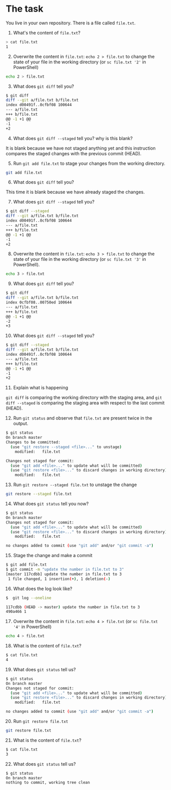 # The task

You live in your own repository. There is a file called `file.txt`.

1. What's the content of `file.txt`?

```bash
> cat file.txt 
1
```

2. Overwrite the content in `file.txt`: `echo 2 > file.txt` to change the state of your file in the working directory (or `sc file.txt '2'` in PowerShell)
```bash
echo 2 > file.txt
```
3. What does `git diff` tell you?
```bash
$ git diff
diff --git a/file.txt b/file.txt
index d00491f..0cfbf08 100644
--- a/file.txt
+++ b/file.txt
@@ -1 +1 @@
-1
+2
```
4. What does `git diff --staged` tell you? why is this blank?

It is blank because we have not staged anything yet and this instruction compares the staged changes with the previous commit (HEAD).

5. Run `git add file.txt` to stage your changes from the working directory.

```bash
git add file.txt
```

6. What does `git diff` tell you?

This time it is blank because we have already staged the changes.

7. What does `git diff --staged` tell you?

```bash
$ git diff --staged
diff --git a/file.txt b/file.txt
index d00491f..0cfbf08 100644
--- a/file.txt
+++ b/file.txt
@@ -1 +1 @@
-1
+2
```

8. Overwrite the content in `file.txt`: `echo 3 > file.txt` to change the state of your file in the working directory (or `sc file.txt '3'` in PowerShell).

```bash
echo 3 > file.txt
```

9. What does `git diff` tell you?

```bash
$ git diff
diff --git a/file.txt b/file.txt
index 0cfbf08..00750ed 100644
--- a/file.txt
+++ b/file.txt
@@ -1 +1 @@
-2
+3
```

10. What does `git diff --staged` tell you?

```bash
$ git diff --staged
diff --git a/file.txt b/file.txt
index d00491f..0cfbf08 100644
--- a/file.txt
+++ b/file.txt
@@ -1 +1 @@
-1
+2
```

11. Explain what is happening

`git diff` is comparing the working directory with the staging area, and `git diff --staged` is comparing the staging area with respect to the last commit (HEAD).

12. Run `git status` and observe that `file.txt` are present twice in the output.

```bash
$ git status
On branch master
Changes to be committed:
  (use "git restore --staged <file>..." to unstage)
	modified:   file.txt

Changes not staged for commit:
  (use "git add <file>..." to update what will be committed)
  (use "git restore <file>..." to discard changes in working directory)
	modified:   file.txt
```

13. Run `git restore --staged file.txt` to unstage the change

```bash
git restore --staged file.txt
```

14. What does `git status` tell you now?

```bash
$ git status                   
On branch master
Changes not staged for commit:
  (use "git add <file>..." to update what will be committed)
  (use "git restore <file>..." to discard changes in working directory)
	modified:   file.txt

no changes added to commit (use "git add" and/or "git commit -a")
```

15. Stage the change and make a commit

```bash
$ git add file.txt 
$ git commit -m "update the number in file.txt to 3"
[master 117cdbb] update the number in file.txt to 3
 1 file changed, 1 insertion(+), 1 deletion(-)
```

16. What does the log look like?

```bash
$  git log --oneline

117cdbb (HEAD -> master) update the number in file.txt to 3
490a466 1
```

17. Overwrite the content in `file.txt`: `echo 4 > file.txt` (or `sc file.txt '4'` in PowerShell)

```bash
echo 4 > file.txt
```

18. What is the content of `file.txt`?

```bash
$ cat file.txt 
4
```

19. What does `git status` tell us?

```bash
$ git status
On branch master
Changes not staged for commit:
  (use "git add <file>..." to update what will be committed)
  (use "git restore <file>..." to discard changes in working directory)
	modified:   file.txt

no changes added to commit (use "git add" and/or "git commit -a")
```

20. Run `git restore file.txt`

```bash
git restore file.txt 
```

21. What is the content of `file.txt`?

```bash
$ cat file.txt 
3
```

22. What does `git status` tell us?

```bash
$ git status
On branch master
nothing to commit, working tree clean
```
